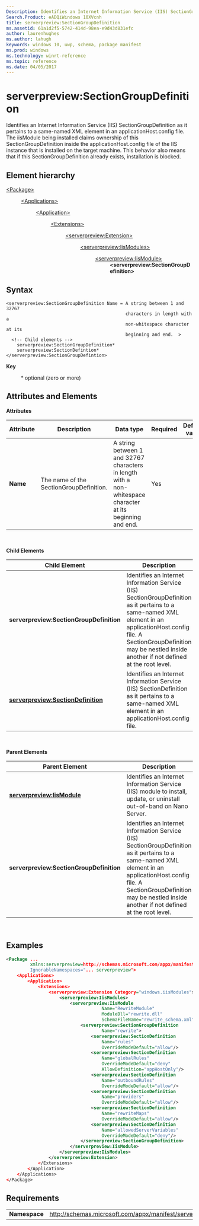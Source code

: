 ```yaml
---
Description: Identifies an Internet Information Service (IIS) SectionGroupDefinition as it pertains to a same-named XML element in an applicationHost.config file.
Search.Product: eADQiWindows 10XVcnh
title: serverpreview:SectionGroupDefinition
ms.assetid: 61a1d2f5-5742-414d-98ea-e9d43d831efc
author: laurenhughes
ms.author: lahugh
keywords: windows 10, uwp, schema, package manifest
ms.prod: windows
ms.technology: winrt-reference
ms.topic: reference
ms.date: 04/05/2017
---
```


# serverpreview:SectionGroupDefinition


Identifies an Internet Information Service (IIS) SectionGroupDefinition as it pertains to a same-named XML element in an applicationHost.config file. The iisModule being installed claims ownership of this SectionGroupDefinition inside the applicationHost.config file of the IIS instance that is installed on the target machine. This behavior also means that if this SectionGroupDefinition already exists, installation is blocked.

## Element hierarchy

<dl>
<dt><a href="element-package.md">&lt;Package&gt;</a></dt>
<dd>
<dl>
<dt><a href="element-applications.md">&lt;Applications&gt;</a></dt>
<dd>
<dl>
<dt><a href="element-application.md">&lt;Application&gt;</a></dt>
<dd>
<dl>
<dt><a href="element-1-extensions.md">&lt;Extensions&gt;</a></dt>
<dd>
<dl>
<dt><a href="element-serverpreview-extension-manual.md">&lt;serverpreview:Extension&gt;</a></dt>
<dd>
<dl>
<dt><a href="element-serverpreview-iismodules-manual.md">&lt;serverpreview:IisModules&gt;</a></dt>
<dd>
<dl>
<dt><a href="element-serverpreview-iismodule-manual.md">&lt;serverpreview:IisModule&gt;</a></dt>
<dd><b>&lt;serverpreview:SectionGroupDefinition&gt;</b></dd>
</dl>									
</dd>
</dl>									
</dd>
</dl>
</dd>
</dl>
</dd>
</dl>
</dd>
</dl>
</dd>
</dl>

## Syntax


```
<serverpreview:SectionGroupDefinition Name = A string between 1 and 32767 
                                             characters in length with a 
                                             non-whitespace character at its 
                                             beginning and end.  >
  <!-- Child elements -->
    serverpreview:SectionGroupDefinition*
    serverpreview:SectionDefintion*
</serverpreview:SectionGroupDefintion>
```

**Key**

          \* optional (zero or more)

## Attributes and Elements


**Attributes**

| Attribute | Description                             | Data type                                                                                                   | Required | Default value |
|-----------|-----------------------------------------|-------------------------------------------------------------------------------------------------------------|----------|---------------|
| **Name**  | The name of the SectionGroupDefinition. | A string between 1 and 32767 characters in length with a non-whitespace character at its beginning and end. | Yes      |               |

 

**Child Elements**

| Child Element                                                                             | Description                                                                                                                                                                                                                                    |
|-------------------------------------------------------------------------------------------|------------------------------------------------------------------------------------------------------------------------------------------------------------------------------------------------------------------------------------------------|
| **serverpreview:SectionGroupDefinition**                                                  | Identifies an Internet Information Service (IIS) SectionGroupDefinition as it pertains to a same-named XML element in an applicationHost.config file. A SectionGroupDefinition may be nestled inside another if not defined at the root level. |
| [**serverpreview:SectionDefinition**](element-serverpreview-sectiondefinition-manual.md) | Identifies an Internet Information Service (IIS) SectionDefinition as it pertains to a same-named XML element in an applicationHost.config file.                                                                                               |

 

**Parent Elements**

| Parent Element                                                            | Description                                                                                                                                                                                                                                    |
|---------------------------------------------------------------------------|------------------------------------------------------------------------------------------------------------------------------------------------------------------------------------------------------------------------------------------------|
| [**serverpreview:IisModule**](element-serverpreview-iismodule-manual.md) | Identifies an Internet Information Service (IIS) module to install, update, or uninstall out-of-band on Nano Server.                                                                                                                           |
| **serverpreview:SectionGroupDefinition**                                  | Identifies an Internet Information Service (IIS) SectionGroupDefinition as it pertains to a same-named XML element in an applicationHost.config file. A SectionGroupDefinition may be nestled inside another if not defined at the root level. |

 

## Examples


```XML
<Package ...
         xmlns:serverpreview=http://schemas.microsoft.com/appx/manifest/serverpreview/windows10"  
         IgnorableNamespaces="... serverpreview">
    <Applications>
        <Application>
            <Extensions>
                <serverpreview:Extension Category="windows.iisModules">  
                    <serverpreview:IisModules>  
                        <serverpreview:IisModule 
                                    Name="RewriteModule"  
                                    ModuleDll="rewrite.dll"  
                                    SchemaFileName="rewrite_schema.xml">  
                            <serverpreview:SectionGroupDefinition 
                                    Name="rewrite">  
                                <serverpreview:SectionDefinition 
                                    Name="rules"  
                                    OverrideModeDefault="allow"/>  
                                <serverpreview:SectionDefinition 
                                    Name="globalRules"  
                                    OverrideModeDefault="deny"                    
                                    AllowDefinition="appHostOnly"/>  
                                <serverpreview:SectionDefinition 
                                    Name="outboundRules"  
                                    OverrideModeDefault="allow"/>  
                                <serverpreview:SectionDefinition 
                                    Name="providers"  
                                    OverrideModeDefault="allow"/>  
                                <serverpreview:SectionDefinition 
                                    Name="rewriteMaps"  
                                    OverrideModeDefault="allow"/>  
                                <serverpreview:SectionDefinition 
                                    Name="allowedServerVariables"                          
                                    OverrideModeDefault="deny"/>  
                            </serverpreview:SectionGroupDefinition>  
                        </serverpreview:IisModule>  
                    </serverpreview:IisModules> 
                </serverpreview:Extension>  
            </Extensions>
        </Application>
    </Applications>
</Package>
```

## Requirements


|               |                                                                    |
|---------------|--------------------------------------------------------------------|
| **Namespace** | http://schemas.microsoft.com/appx/manifest/serverpreview/windows10 |

 

 

 



